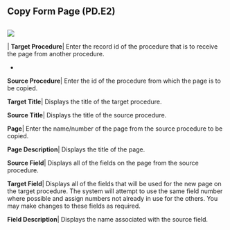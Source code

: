 ## Copy Form Page (PD.E2)
<PageHeader />

##

![](./PD-E2-1.jpg)

| **Target Procedure**|  Enter the record id of the procedure that is to
receive the page from another procedure.

-  
**Source Procedure**|  Enter the id of the procedure from which the page is to
be copied.

**Target Title**|  Displays the title of the target procedure.

**Source Title**|  Displays the title of the source procedure.

**Page**|  Enter the name/number of the page from the source procedure to be
copied.

**Page Description**|  Displays the title of the page.

**Source Field**|  Displays all of the fields on the page from the source
procedure.

**Target Field**|  Displays all of the fields that will be used for the new
page on the target procedure. The system will attempt to use the same field
number where possible and assign numbers not already in use for the others.
You may make changes to these fields as required.

**Field Description**|  Displays the name associated with the source field.


<badge text= "Version 8.10.57 " vertical="middle" />

<PageFooter />
